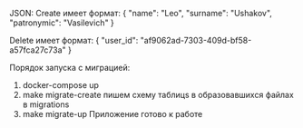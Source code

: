 JSON:
Create имеет формат:
{
"name": "Leo",
"surname": "Ushakov",
"patronymic": "Vasilevich" 
}

Delete имеет формат:
{
"user_id": "af9062ad-7303-409d-bf58-a57fca27c73a"
}

Порядок запуска с миграцией:
1. docker-compose up
2. make migrate-create
  пишем схему таблицs в образовавшихся файлах в migrations
3. make migrate-up
Приложение готово к работе  